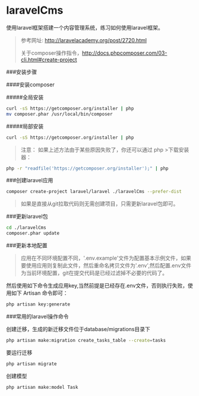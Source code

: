 # laravelCms
使用laravel框架搭建一个内容管理系统，练习如何使用laravel框架。
> 参考网址: http://laravelacademy.org/post/2720.html
> 
> 关于composer操作指令，http://docs.phpcomposer.com/03-cli.html#create-project

###安装步骤

####安装composer

#####全局安装
```sh
curl -sS https://getcomposer.org/installer | php
mv composer.phar /usr/local/bin/composer
```
#####局部安装
```sh
curl -sS https://getcomposer.org/installer | php
```

>注意： 如果上述方法由于某些原因失败了，你还可以通过 php >下载安装器：

```sh
php -r "readfile('https://getcomposer.org/installer');" | php
```

###创建laravel应用

```sh
composer create-project laravel/laravel ./laravelCms --prefer-dist
```

>如果是直接从git拉取代码则无需创建项目，只需更新laravel包即可。

###更新laravel包
```sh
cd ./laravelCms
composer.phar update
```

###更新本地配置
> 应用在不同环境配置不同，'.env.example'文件为配置基本示例文件，如果要使用应用则复制此文件，然后重命名拷贝文件为'.env',然后配置.env文件为当前环境配置，git在提交代码是已经过滤掉不必要的代码了。

然后使用如下命令生成应用key,当然前提是已经存在.env文件，否则执行失败，使用如下 Artisan 命令即可：
```sh
php artisan key:generate
```


###常用的laravel操作命令

创建迁移，生成的新迁移文件位于database/migrations目录下
```sh
php artisan make:migration create_tasks_table --create=tasks
```
要运行迁移
```sh
php artisan migrate
```


创建模型
```sh
php artisan make:model Task
```





